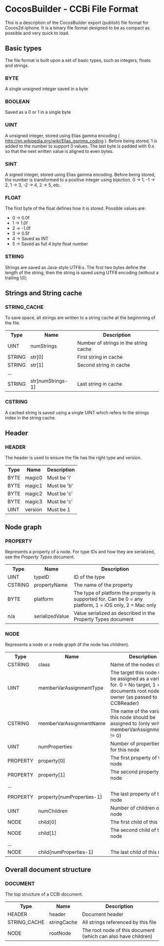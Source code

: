 # CocosBuilder - CCBi File Format

This is a description of the CocosBuilder export (publish) file format for Cocos2d-iphone. It is a binary file format designed to be as compact as possible and very quick to load.


## Basic types

The file format is built upon a set of basic types, such as integers, floats and strings.


### BYTE

A single unsigned integer saved in a byte


### BOOLEAN

Saved as a 0 or 1 in a single byte


### UINT

A unsigned integer, stored using Elias gamma encoding ( http://en.wikipedia.org/wiki/Elias_gamma_coding ). Before being stored, 1 is added to the number to support 0 values. The last byte is padded with 0:s so that the next written value is aligned to even bytes.


### SINT

A signed integer, stored using Elias gamma encoding. Before being stored, the number is transformed to a positive integer using bijection. 0 -> 1, -1 -> 2, 1 -> 3, -2 -> 4, 2 -> 5, etc.


### FLOAT

The first byte of the float defines how it is stored. Possible values are:

* 0 -> 0.0f
* 1 -> 1.0f
* 2 -> -1.0f
* 3 -> 0.5f
* 4 -> Saved as INT
* 5 -> Saved as full 4 byte float number


### STRING

Strings are saved as Java-style UTF8:s. The first two bytes define the length of the string, then the string is saved using UTF8 encoding (without a trailing \0);


## Strings and String cache


### STRING_CACHE

To save space, all strings are written to a string cache at the beginnning of the file.

<table>
    <tr>
        <th>Type</th><th>Name</th><th>Description</th>
    </tr>
    <tr>
        <td>UINT</td><td>numStrings</td><td>Number of strings in the string cache</td>
    </tr>
    <tr>
        <td>STRING</td><td>str[0]</td><td>First string in cache</td>
    </tr>
    <tr>
        <td>STRING</td><td>str[1]</td><td>Second string in cache</td>
    </tr>
    <tr>
        <td>…</td><td></td><td></td>
    </tr>
    <tr>
        <td>STRING</td><td>str[numStrings-1]</td><td>Last string in cache</td>
    </tr>
</table>


### CSTRING

A cached string is saved using a single UINT which refers to the strings index in the string cache.


## Header


### HEADER

The header is used to ensure the file has the right type and version.

<table>
    <tr>
        <th>Type</th><th>Name</th><th>Description</th>
    </tr>
    <tr>
        <td>BYTE</td><td>magic0</td><td>Must be 'i'</td>
    </tr>
    <tr>
        <td>BYTE</td><td>magic1</td><td>Must be 'b'</td>
    </tr>
    <tr>
        <td>BYTE</td><td>magic2</td><td>Must be 'c'</td>
    </tr>
    <tr>
        <td>BYTE</td><td>magic3</td><td>Must be 'c'</td>
    </tr>
    <tr>
        <td>UINT</td><td>version</td><td>Must be 1</td>
    </tr>
</table>


## Node graph


### PROPERTY

Represents a property of a node. For type IDs and how they are serialized, see the _Property Types_ document.

<table>
    <tr>
        <th>Type</th><th>Name</th><th>Description</th>
    </tr>
    <tr>
        <td>UINT</td><td>typeID</td><td>ID of the type</td>
    </tr>
    <tr>
        <td>CSTRING</td><td>propertyName</td><td>The name of the property</td>
    </tr>
    <tr>
        <td>BYTE</td><td>platform</td><td>The type of platform the property is supported for. Can be 0 = any platform, 1 = iOS only, 2 = Mac only</td>
    </tr>
    <tr>
        <td>n/a</td><td>serializedValue</td><td>Value serialized as described in the Property Types document</td>
    </tr>
</table>


### NODE

Represents a node or a node graph (if the node has children).

<table>
    <tr>
        <th>Type</th><th>Name</th><th>Description</th>
    </tr>
    <tr>
        <td>CSTRING</td><td>class</td><td>Name of the nodes class</td>
    </tr>
    <tr>
        <td>UINT</td><td>memberVarAssignmentType</td><td>The target this node should be assigned as a variable for. 0 = No target, 1 = documents root node, 2 = owner (as passed to CCBReader)</td>
    </tr>
    <tr>
        <td>CSTRING</td><td>memberVarAssignmentName</td><td>The name of the variable this node should be assigned to (only written if memberVarAssignmentType != 0)</td>
    </tr>
    <tr>
        <td>UINT</td><td>numProperties</td><td>Number of properties saved for this node</td>
    </tr>
    <tr>
        <td>PROPERTY</td><td>property[0]</td><td>The first property of this node</td>
    </tr>
    <tr>
        <td>PROPERTY</td><td>property[1]</td><td>The second property of this node</td>
    </tr>
    <tr>
        <td>…</td><td></td><td></td>
    </tr>
    <tr>
        <td>PROPERTY</td><td>property[numProperties-1]</td><td>The last property of this node</td>
    </tr>
    <tr>
        <td>UINT</td><td>numChildren</td><td>Number of children of this node</td>
    </tr>
    <tr>
        <td>NODE</td><td>child[0]</td><td>The first child of this node</td>
    </tr>
    <tr>
        <td>NODE</td><td>child[1]</td><td>The second child of this node</td>
    </tr>
    <tr>
        <td>…</td><td></td><td></td>
    </tr>
    <tr>
        <td>NODE</td><td>child[numProperties-1]</td><td>The last child of this node</td>
    </tr>
</table>


## Overall document structure


### DOCUMENT

The top structure of a CCBi document.

<table>
    <tr>
        <th>Type</th><th>Name</th><th>Description</th>
    </tr>
    <tr>
        <td>HEADER</td><td>header</td><td>Document header</td>
    </tr>
    <tr>
        <td>STRING_CACHE</td><td>stringCache</td><td>All strings referenced by this file</td>
    </tr>
    <tr>
        <td>NODE</td><td>rootNode</td><td>The root node of this document (which can also have children)</td>
    </tr>
</table>